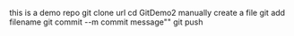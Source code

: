 this is a demo repo
git clone url
cd GitDemo2
manually create a file
git add filename
git commit --m commit message""
git push
